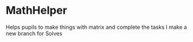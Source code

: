 # MathHelper
Helps pupils to make things with matrix and complete the tasks
I make a new branch for Solves

